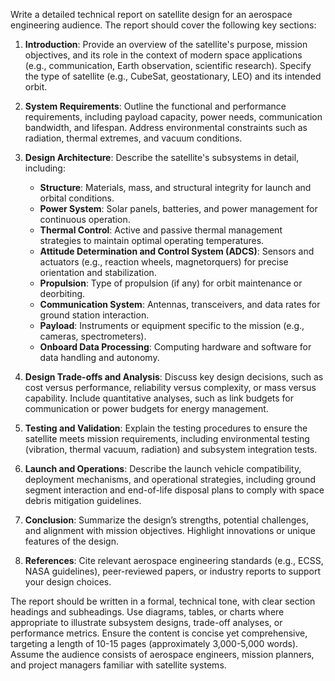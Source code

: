 Write a detailed technical report on satellite design for an aerospace engineering audience. The report should cover the following key sections:

1. **Introduction**: Provide an overview of the satellite's purpose, mission objectives, and its role in the context of modern space applications (e.g., communication, Earth observation, scientific research). Specify the type of satellite (e.g., CubeSat, geostationary, LEO) and its intended orbit.

2. **System Requirements**: Outline the functional and performance requirements, including payload capacity, power needs, communication bandwidth, and lifespan. Address environmental constraints such as radiation, thermal extremes, and vacuum conditions.

3. **Design Architecture**: Describe the satellite's subsystems in detail, including:
   - **Structure**: Materials, mass, and structural integrity for launch and orbital conditions.
   - **Power System**: Solar panels, batteries, and power management for continuous operation.
   - **Thermal Control**: Active and passive thermal management strategies to maintain optimal operating temperatures.
   - **Attitude Determination and Control System (ADCS)**: Sensors and actuators (e.g., reaction wheels, magnetorquers) for precise orientation and stabilization.
   - **Propulsion**: Type of propulsion (if any) for orbit maintenance or deorbiting.
   - **Communication System**: Antennas, transceivers, and data rates for ground station interaction.
   - **Payload**: Instruments or equipment specific to the mission (e.g., cameras, spectrometers).
   - **Onboard Data Processing**: Computing hardware and software for data handling and autonomy.

4. **Design Trade-offs and Analysis**: Discuss key design decisions, such as cost versus performance, reliability versus complexity, or mass versus capability. Include quantitative analyses, such as link budgets for communication or power budgets for energy management.

5. **Testing and Validation**: Explain the testing procedures to ensure the satellite meets mission requirements, including environmental testing (vibration, thermal vacuum, radiation) and subsystem integration tests.

6. **Launch and Operations**: Describe the launch vehicle compatibility, deployment mechanisms, and operational strategies, including ground segment interaction and end-of-life disposal plans to comply with space debris mitigation guidelines.

7. **Conclusion**: Summarize the design’s strengths, potential challenges, and alignment with mission objectives. Highlight innovations or unique features of the design.

8. **References**: Cite relevant aerospace engineering standards (e.g., ECSS, NASA guidelines), peer-reviewed papers, or industry reports to support your design choices.

The report should be written in a formal, technical tone, with clear section headings and subheadings. Use diagrams, tables, or charts where appropriate to illustrate subsystem designs, trade-off analyses, or performance metrics. Ensure the content is concise yet comprehensive, targeting a length of 10-15 pages (approximately 3,000-5,000 words). Assume the audience consists of aerospace engineers, mission planners, and project managers familiar with satellite systems.
